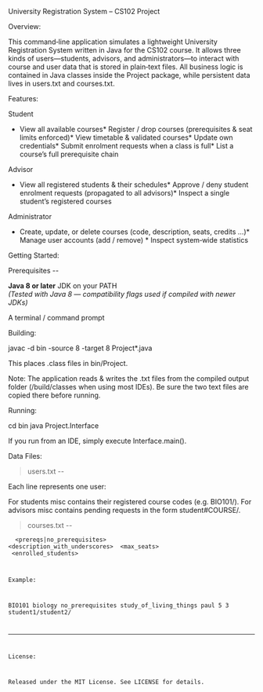 University Registration System – CS102 Project

Overview:

This command‑line application simulates a lightweight University Registration System written in Java for the CS102 course.  It allows three kinds of users—students, advisors, and administrators—to interact with course and user data that is stored in plain‑text files.  All business logic is contained in Java classes inside the Project package, while persistent data lives in users.txt and courses.txt.

Features:

Student

* View all available courses* Register / drop courses (prerequisites & seat limits enforced)* View timetable & validated courses* Update own credentials* Submit enrolment requests when a class is full* List a course’s full prerequisite chain

Advisor

* View all registered students & their schedules* Approve / deny student enrolment requests (propagated to all advisors)* Inspect a single student’s registered courses

Administrator

* Create, update, or delete courses (code, description, seats, credits …)* Manage user accounts (add / remove) * Inspect system‑wide statistics

Getting Started:

Prerequisites --

**Java 8 or later** JDK on your PATH  
*(Tested with Java 8 — compatibility flags used if compiled with newer JDKs)*

A terminal / command prompt

Building:

javac -d bin -source 8 -target 8 Project\*.java

This places .class files in bin/Project.

Note: The application reads & writes the .txt files from the compiled output folder (/build/classes when using most IDEs).  Be sure the two text files are copied there before running.

Running:

cd bin
java Project.Interface

If you run from an IDE, simply execute Interface.main().

Data Files:

>users.txt --

Each line represents one user:

<username> <role> <password> <misc>

For students misc contains their registered course codes (e.g. BIO101/).
For advisors misc contains pending requests in the form student#COURSE/.

>courses.txt --

<code> <name> <prereqs|no_prerequisites> <description_with_underscores> <instructor> <max_seats> <credits> <enrolled_students>

Example:

BIO101 biology no_prerequisites study_of_living_things paul 5 3 student1/student2/

----

License:

Released under the MIT License.  See LICENSE for details.


